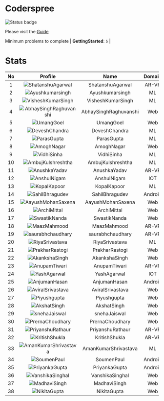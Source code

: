 
Coderspree
==========


![Status badge](https://github.com/InnogeeksOrganization/coderspree/actions/workflows/checkSubmission.yml/badge.svg)  


Please visit the [Guide](./Guide/README.md)  


Minimum problems to complete | **GettingStarted**: `5` |   

# Stats
  

|No|Profile|Name|Domain|Year|Solved|
| :---: | :---: | :---: | :---: | :---: | :---: |
|1|![ShatanshuAgarwal](https://avatars.githubusercontent.com/u/63258511?v=4&s=100)|ShatanshuAgarwal|AR-VR|3|17|
|2|![Ayushkumarsingh](https://avatars.githubusercontent.com/u/78909117?v=4&s=100)|Ayushkumarsingh|ML|2|16|
|3|![VisheshKumarSingh](https://avatars.githubusercontent.com/u/47525494?v=4&s=100)|VisheshKumarSingh|ML|2|15|
|4|![AbhaySinghRaghuvanshi](https://avatars.githubusercontent.com/u/84376218?v=4&s=100)|AbhaySinghRaghuvanshi|Web|2|15|
|5|![UmangGoel](https://avatars.githubusercontent.com/u/84376218?v=4&s=100)|UmangGoel|Web|3|13|
|6|![DeveshChandra](https://avatars.githubusercontent.com/u/82612473?v=4&s=100)|DeveshChandra|ML|2|12|
|7|![ParasGupta](https://avatars.githubusercontent.com/u/60445527?v=4&s=100)|ParasGupta|ML|3|12|
|8|![AmoghNagar](https://avatars.githubusercontent.com/u/84376218?v=4&s=100)|AmoghNagar|Web|3|12|
|9|![VidhiSinha](https://avatars.githubusercontent.com/u/83163944?v=4&s=100)|VidhiSinha|ML|2|11|
|10|![AmbujKulshreshtha](https://avatars.githubusercontent.com/u/84376218?v=4&s=100)|AmbujKulshreshtha|ML|2|11|
|11|![AnushkaYadav](https://avatars.githubusercontent.com/u/63538061?v=4&s=100)|AnushkaYadav|AR-VR|3|9|
|12|![AnshulNigam](https://avatars.githubusercontent.com/u/74321084?v=4&s=100)|AnshulNigam|IOT|2|9|
|13|![KopalKapoor](https://avatars.githubusercontent.com/u/84376218?v=4&s=100)|KopalKapoor|ML|2|9|
|14|![SahilBhragudev](https://avatars.githubusercontent.com/u/84376218?v=4&s=100)|SahilBhragudev|Android|2|9|
|15|![AayushMohanSaxena](https://avatars.githubusercontent.com/u/84376218?v=4&s=100)|AayushMohanSaxena|Web|2|9|
|16|![ArchiMittal](https://avatars.githubusercontent.com/u/84376218?v=4&s=100)|ArchiMittal|Web|2|8|
|17|![SwastikNanda](https://avatars.githubusercontent.com/u/84376218?v=4&s=100)|SwastikNanda|Web|2|8|
|18|![MaazMahmood](https://avatars.githubusercontent.com/u/83294849?v=4&s=100)|MaazMahmood|AR-VR|2|7|
|19|![saurabhchaudhary](https://avatars.githubusercontent.com/u/54533861?v=4&s=100)|saurabhchaudhary|AR-VR|3|7|
|20|![RiyaSrivastava](https://avatars.githubusercontent.com/u/82600662?v=4&s=100)|RiyaSrivastava|ML|2|7|
|21|![PrakharRastogi](https://avatars.githubusercontent.com/u/84376218?v=4&s=100)|PrakharRastogi|Web|3|7|
|22|![AkankshaSingh](https://avatars.githubusercontent.com/u/84376218?v=4&s=100)|AkankshaSingh|Web|2|7|
|23|![AnupamTiwari](https://avatars.githubusercontent.com/u/81892907?v=4&s=100)|AnupamTiwari|AR-VR|2|6|
|24|![YashAgarwal](https://avatars.githubusercontent.com/u/59206738?v=4&s=100)|YashAgarwal|IOT|3|6|
|25|![AnjumanHasan](https://avatars.githubusercontent.com/u/84376218?v=4&s=100)|AnjumanHasan|Android|2|6|
|26|![AviralSrivastava](https://avatars.githubusercontent.com/u/84376218?v=4&s=100)|AviralSrivastava|Web|2|6|
|27|![Piyushgupta](https://avatars.githubusercontent.com/u/84376218?v=4&s=100)|Piyushgupta|Web|2|6|
|28|![AkshatSingh](https://avatars.githubusercontent.com/u/84376218?v=4&s=100)|AkshatSingh|Web|2|6|
|29|![snehaJaiswal](https://avatars.githubusercontent.com/u/84376218?v=4&s=100)|snehaJaiswal|Web|2|6|
|30|![PrernaChoudhary](https://avatars.githubusercontent.com/u/84376218?v=4&s=100)|PrernaChoudhary|Web|2|6|
|31|![PriyanshuRathaur](https://avatars.githubusercontent.com/u/86730388?v=4&s=100)|PriyanshuRathaur|AR-VR|2|5|
|32|![KritishShukla](https://avatars.githubusercontent.com/u/84233260?v=4&s=100)|KritishShukla|AR-VR|2|5|
|33|![AmanKumarShrivastava](https://avatars.githubusercontent.com/u/81643753?v=4&s=100)|AmanKumarShrivastava|ML|2|5|
|34|![SoumenPaul](https://avatars.githubusercontent.com/u/84376218?v=4&s=100)|SoumenPaul|Android|2|5|
|35|![PriyankaGupta](https://avatars.githubusercontent.com/u/84376218?v=4&s=100)|PriyankaGupta|Android|2|5|
|36|![VanshikaSinghal](https://avatars.githubusercontent.com/u/84376218?v=4&s=100)|VanshikaSinghal|Web|3|5|
|37|![MadhaviSingh](https://avatars.githubusercontent.com/u/84376218?v=4&s=100)|MadhaviSingh|Web|2|5|
|38|![NikitaGupta](https://avatars.githubusercontent.com/u/84376218?v=4&s=100)|NikitaGupta|Web|3|5|
